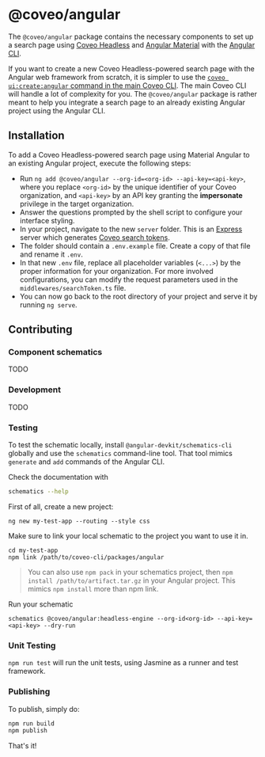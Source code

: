 # @coveo/angular

The `@coveo/angular` package contains the necessary components to set up a search page using [Coveo Headless](https://docs.coveo.com/headless) and [Angular Material](https://material.angular.io/) with the [Angular CLI](https://cli.angular.io/).

If you want to create a new Coveo Headless-powered search page with the Angular web framework from scratch, it is simpler to use the [`coveo ui:create:angular` command in the main Coveo CLI](https://github.com/coveo/cli/blob/master/packages/cli/README.md#coveo-uicreateangular-name). The main Coveo CLI will handle a lot of complexity for you. The `@coveo/angular` package is rather meant to help you integrate a search page to an already existing Angular project using the Angular CLI.

## Installation

To add a Coveo Headless-powered search page using Material Angular to an existing Angular project, execute the following steps:

- Run `ng add @coveo/angular --org-id=<org-id> --api-key=<api-key>`, where you replace `<org-id>` by the unique identifier of your Coveo organization, and `<api-key>` by an API key granting the **impersonate** privilege in the target organization.
- Answer the questions prompted by the shell script to configure your interface styling.
- In your project, navigate to the new `server` folder. This is an [Express](https://www.npmjs.com/package/express) server which generates [Coveo search tokens](https://docs.coveo.com/en/1346/).
- The folder should contain a `.env.example` file. Create a copy of that file and rename it `.env`.
- In that new `.env` file, replace all placeholder variables (`<...>`) by the proper information for your organization. For more involved configurations, you can modify the request parameters used in the `middlewares/searchToken.ts` file.
- You can now go back to the root directory of your project and serve it by running `ng serve`.

## Contributing

### Component schematics

TODO

### Development

TODO

### Testing

To test the schematic locally, install `@angular-devkit/schematics-cli` globally and use the `schematics` command-line tool. That tool mimics `generate` and `add` commands of the Angular CLI.

Check the documentation with

```bash
schematics --help
```

First of all, create a new project:

```
ng new my-test-app --routing --style css
```

Make sure to link your local schematic to the project you want to use it in.

```
cd my-test-app
npm link /path/to/coveo-cli/packages/angular
```

> You can also use `npm pack` in your schematics project, then `npm install /path/to/artifact.tar.gz` in your Angular project.
> This mimics `npm install` more than npm link.

Run your schematic

```
schematics @coveo/angular:headless-engine --org-id<org-id> --api-key=<api-key> --dry-run
```

### Unit Testing

`npm run test` will run the unit tests, using Jasmine as a runner and test framework.

### Publishing

To publish, simply do:

```bash
npm run build
npm publish
```

That's it!
